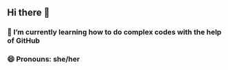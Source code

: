 ## Hi there 👋


### 🌱 I’m currently learning how to do complex codes with the help of GitHub
### 😄 Pronouns: she/her

